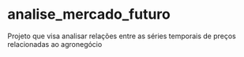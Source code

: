 # analise_mercado_futuro
Projeto que visa analisar relações entre as séries temporais de preços relacionadas ao agronegócio
